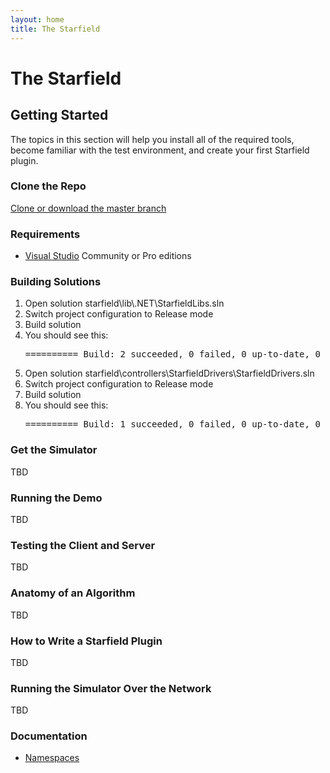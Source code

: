 ```yaml
---
layout: home
title: The Starfield
---
```

# The Starfield

## Getting Started

The topics in this section will help you install all of the required tools, become familiar with the test environment, and create your first Starfield plugin.

### Clone the Repo

<a href="https://github.com/volaris/starfield">Clone or download the master branch</a>

### Requirements

<ul>
	<li><a href="https://www.visualstudio.com/downloads/">Visual Studio</a> Community or Pro editions</li>
</ul>

### Building Solutions

<ol>
	<li>Open solution starfield\lib\.NET\StarfieldLibs.sln</li>
	<li>Switch project configuration to Release mode</li>
	<li>Build solution</li>
	<li>You should see this: <pre>========== Build: 2 succeeded, 0 failed, 0 up-to-date, 0 skipped ==========</pre></li>
	<li>Open solution starfield\controllers\StarfieldDrivers\StarfieldDrivers.sln</li>
	<li>Switch project configuration to Release mode</li>
	<li>Build solution</li>
	<li>You should see this: <pre>========== Build: 1 succeeded, 0 failed, 0 up-to-date, 0 skipped ==========</pre></li>
</ol>

### Get the Simulator

TBD

### Running the Demo

TBD

### Testing the Client and Server

TBD

### Anatomy of an Algorithm

TBD

### How to Write a Starfield Plugin

TBD

### Running the Simulator Over the Network

TBD

### Documentation

<ul>
	<li><a href="api/html/R_Project_Documentation.htm">Namespaces</a></li>
</ul>